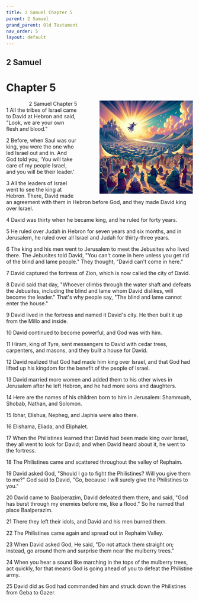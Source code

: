 ```yaml
---
title: 2 Samuel Chapter 5
parent: 2 Samuel
grand_parent: Old Testament
nav_order: 5
layout: default
---
```


## 2 Samuel

# Chapter 5

<div style="clear: both; text-align: right;">
    <div style="max-width: 50%; height: auto; float: right; margin: 0 0 10px 10px; padding-left: 10%;">
        <img src="/assets/Image/2 Samuel/500/5.jpg" alt="2 Samuel Chapter 5" class="chapter-image">
    </div>
    <figcaption style="font-size: 14px; text-align: right;">2 Samuel Chapter 5</figcaption>
</div>
1 All the tribes of Israel came to David at Hebron and said, "Look, we are your own flesh and blood."

2 Before, when Saul was our king, you were the one who led Israel out and in. And God told you, 'You will take care of my people Israel, and you will be their leader.'

3 All the leaders of Israel went to see the king at Hebron. There, David made an agreement with them in Hebron before God, and they made David king over Israel.

4 David was thirty when he became king, and he ruled for forty years.

5 He ruled over Judah in Hebron for seven years and six months, and in Jerusalem, he ruled over all Israel and Judah for thirty-three years.

6 The king and his men went to Jerusalem to meet the Jebusites who lived there. The Jebusites told David, "You can't come in here unless you get rid of the blind and lame people." They thought, "David can't come in here."

7 David captured the fortress of Zion, which is now called the city of David.

8 David said that day, "Whoever climbs through the water shaft and defeats the Jebusites, including the blind and lame whom David dislikes, will become the leader." That's why people say, "The blind and lame cannot enter the house."

9 David lived in the fortress and named it David's city. He then built it up from the Millo and inside.

10 David continued to become powerful, and God was with him.

11 Hiram, king of Tyre, sent messengers to David with cedar trees, carpenters, and masons, and they built a house for David.

12 David realized that God had made him king over Israel, and that God had lifted up his kingdom for the benefit of the people of Israel.

13 David married more women and added them to his other wives in Jerusalem after he left Hebron, and he had more sons and daughters.

14 Here are the names of his children born to him in Jerusalem: Shammuah, Shobab, Nathan, and Solomon.

15 Ibhar, Elishua, Nepheg, and Japhia were also there.

16 Elishama, Eliada, and Eliphalet.

17 When the Philistines learned that David had been made king over Israel, they all went to look for David; and when David heard about it, he went to the fortress.

18 The Philistines came and scattered throughout the valley of Rephaim.

19 David asked God, "Should I go to fight the Philistines? Will you give them to me?" God said to David, "Go, because I will surely give the Philistines to you."

20 David came to Baalperazim, David defeated them there, and said, "God has burst through my enemies before me, like a flood." So he named that place Baalperazim.

21 There they left their idols, and David and his men burned them.

22 The Philistines came again and spread out in Rephaim Valley.

23 When David asked God, He said, "Do not attack them straight on; instead, go around them and surprise them near the mulberry trees."

24 When you hear a sound like marching in the tops of the mulberry trees, act quickly, for that means God is going ahead of you to defeat the Philistine army.

25 David did as God had commanded him and struck down the Philistines from Geba to Gazer.


